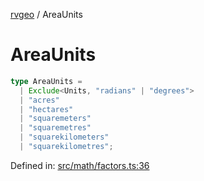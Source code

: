 [rvgeo](../index.md) / AreaUnits

# AreaUnits

```ts
type AreaUnits = 
  | Exclude<Units, "radians" | "degrees">
  | "acres"
  | "hectares"
  | "squaremeters"
  | "squaremetres"
  | "squarekilometers"
  | "squarekilometres";
```

Defined in: [src/math/factors.ts:36](https://github.com/pzq123456/RVGeo/blob/e727f6f6e310621d656b74948bed9956ff45a613/src/math/factors.ts#L36)
